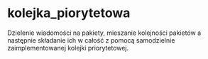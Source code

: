 # kolejka_piorytetowa
Dzielenie wiadomości na pakiety, mieszanie kolejności pakietów a następnie składanie ich w całość z pomocą samodzielnie zaimplementowanej kolejki priorytetowej.
